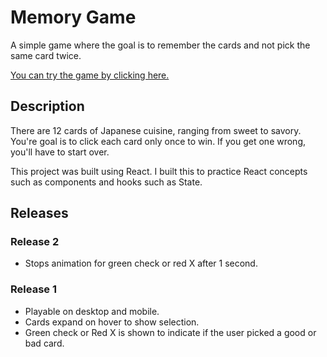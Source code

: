 # Memory Game

A simple game where the goal is to remember the cards and not pick the same card twice.

[You can try the game by clicking here.](https://japanese-cuisine-memory-match-game.pages.dev/)

## Description

There are 12 cards of Japanese cuisine, ranging from sweet to savory. You're goal is to click each card only once to win. If you get one wrong, you'll have to start over.

This project was built using React. I built this to practice React concepts such as components and hooks such as State.

## Releases

### Release 2

- Stops animation for green check or red X after 1 second.

### Release 1

- Playable on desktop and mobile.
- Cards expand on hover to show selection.
- Green check or Red X is shown to indicate if the user picked a good or bad card.
